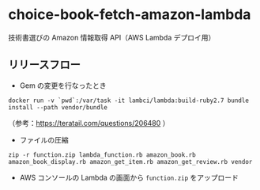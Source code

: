 # choice-book-fetch-amazon-lambda
技術書選びの Amazon 情報取得 API（AWS Lambda デプロイ用）

## リリースフロー

- Gem の変更を行なったとき

```
docker run -v `pwd`:/var/task -it lambci/lambda:build-ruby2.7 bundle install --path vendor/bundle
```
（参考：https://teratail.com/questions/206480 ）

- ファイルの圧縮

```
zip -r function.zip lambda_function.rb amazon_book.rb amazon_book_display.rb amazon_get_item.rb amazon_get_review.rb vendor
```

- AWS コンソールの Lambda の画面から `function.zip` をアップロード
